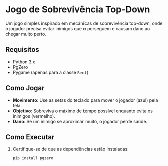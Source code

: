 # Jogo de Sobrevivência Top-Down

Um jogo simples inspirado em mecânicas de sobrevivência top-down, onde o jogador precisa evitar inimigos que o perseguem e causam dano ao chegar muito perto.

## Requisitos

- Python 3.x
- PgZero
- Pygame (apenas para a classe `Rect`)

## Como Jogar

- **Movimento**: Use as setas do teclado para mover o jogador (azul) pela tela.
- **Objetivo**: Sobreviva o máximo de tempo possível enquanto evita os inimigos (vermelho).
- **Dano**: Se um inimigo se aproximar muito, o jogador perde saúde.

## Como Executar

1. Certifique-se de que as dependências estão instaladas:
   ```bash
   pip install pgzero
